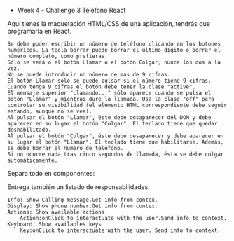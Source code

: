 - Week 4 - Challenge 3
  Teléfono React

Aquí tienes la maquetación HTML/CSS de una aplicación, tendrás que programarla en React.

    Se debe poder escribir un número de teléfono clicando en los botones numéricos. La tecla borrar puede borrar el último dígito o borrar el número completo, como prefieras.
    Sólo se verá o el botón Llamar o el botón Colgar, nunca los dos a la vez.
    No se puede introducir un número de más de 9 cifras.
    El botón Llamar sólo se puede pulsar si el número tiene 9 cifras. Cuando tenga 9 cifras el botón debe tener la clase "active".
    El mensaje superior "Llamando..." sólo aparece cuando se pulsa el botón "Llamar" y mientras dure la llamada. Usa la clase "off" para controlar su visibilidad (el elemento HTML correspondiente debe seguir estando, aunque no se vea).
    Al pulsar el botón "Llamar", éste debe desaparecer del DOM y debe aparecer en su lugar el botón "Colgar". El teclado tiene que quedar deshabilitado.
    Al pulsar el botón "Colgar", éste debe desaparecer y debe aparecer en su lugar el botón "Llamar". El teclado tiene que habilitarse. Además, se debe borrar el número de teléfono.
    Si no ocurre nada tras cinco segundos de llamada, ésta se debe colgar automáticamente.

Separa todo en componentes:

Entrega también un listado de responsabilidades.

    Info: Show Calling message.Get info from contex.
    Display: Show phone number.Get info from contex.
    Actions: Show available actions.
        Action:onClick to interactuate with the user.Send info to context.
    Keyboard: Show availables keys
        Key:onClick to interactuate with the user. Send info to context.
